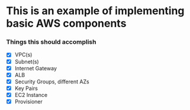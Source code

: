 # This is an example of implementing basic AWS components

### Things this should accomplish

- [X] VPC(s)
- [X] Subnet(s)
- [X] Internet Gateway
- [X] ALB
- [X] Security Groups, different AZs
- [X] Key Pairs
- [x] EC2 Instance
- [x] Provisioner